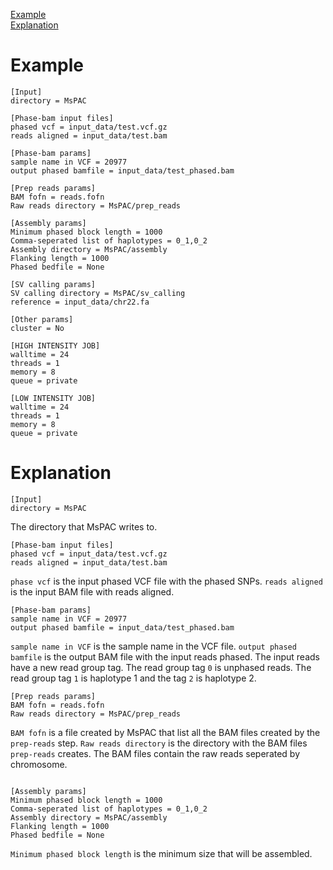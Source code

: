[Example](#example)  
[Explanation](#explanation)

# Example
```
[Input]
directory = MsPAC

[Phase-bam input files]
phased vcf = input_data/test.vcf.gz
reads aligned = input_data/test.bam

[Phase-bam params]
sample name in VCF = 20977
output phased bamfile = input_data/test_phased.bam

[Prep reads params]
BAM fofn = reads.fofn
Raw reads directory = MsPAC/prep_reads

[Assembly params]
Minimum phased block length = 1000
Comma-seperated list of haplotypes = 0_1,0_2
Assembly directory = MsPAC/assembly
Flanking length = 1000
Phased bedfile = None

[SV calling params]
SV calling directory = MsPAC/sv_calling
reference = input_data/chr22.fa

[Other params]
cluster = No

[HIGH INTENSITY JOB]
walltime = 24
threads = 1
memory = 8
queue = private

[LOW INTENSITY JOB]
walltime = 24
threads = 1
memory = 8
queue = private
```

# Explanation
```
[Input]
directory = MsPAC
```
The directory that MsPAC writes to.

```
[Phase-bam input files]
phased vcf = input_data/test.vcf.gz
reads aligned = input_data/test.bam
```
`phase vcf` is the input phased VCF file with the phased SNPs. `reads aligned` is the input BAM file with reads aligned. 

```
[Phase-bam params]
sample name in VCF = 20977
output phased bamfile = input_data/test_phased.bam
```
`sample name in VCF` is the sample name in the VCF file. `output phased bamfile` is the output BAM file with the input reads phased. The input reads have a new read group tag. The read group tag `0` is unphased reads. The read group tag `1` is haplotype 1 and the tag `2` is haplotype 2.

```
[Prep reads params]
BAM fofn = reads.fofn
Raw reads directory = MsPAC/prep_reads
```
`BAM fofn` is a file created by MsPAC that list all the BAM files created by the `prep-reads` step. `Raw reads directory` is the directory with the BAM files `prep-reads` creates. The BAM files contain the raw reads seperated by chromosome.

```

[Assembly params]
Minimum phased block length = 1000
Comma-seperated list of haplotypes = 0_1,0_2
Assembly directory = MsPAC/assembly
Flanking length = 1000
Phased bedfile = None
```
`Minimum phased block length` is the minimum size that will be assembled. 
